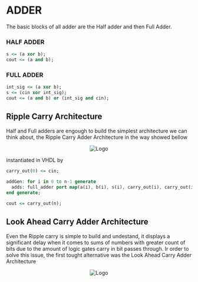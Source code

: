 # ADDER

The basic blocks of all adder are the Half adder and then Full Adder.

### HALF ADDER

```vhdl
s <= (a xor b);
cout <= (a and b);
```
### FULL ADDER

```vhdl
int_sig <= (a xor b);
s <= (cin xor int_sig);
cout <= (a and b) or (int_sig and cin);
```
## Ripple Carry Architecture

Half and Full adders are engough to build the simplest architecture we can think about, the Ripple Carry Adder Architecture in the way showed bellow

<p align="center">
  <img src="http://cdn.differencebetween.net/wp-content/uploads/2018/04/Difference-Between-Half-Adder-and-Full-Adder.jpg" alt="Logo"/>
</p>

instantiated in VHDL by

```vhdl
carry_out(0) <= cin;
	
addGen: for i in 0 to n-1 generate
  adds: full_adder port map(a(i), b(i), s(i), carry_out(i), carry_out(i+1));
end generate;

cout <= carry_out(n);  
```

## Look Ahead Carry Adder Architecture

Even the Ripple carry is simple to build and undestand, it displays a significant delay when it comes to sums of numbers with greater count of bits due to the amount of logic gates carry in bit passes through. Ir order to solve this issue, the first tought alternative was the Look Ahead Carry Adder Architecture

<p align="center">
  <img src="https://upload.wikimedia.org/wikipedia/commons/thumb/0/04/4-bit_carry_lookahead_adder.svg/1024px-4-bit_carry_lookahead_adder.svg.png" alt="Logo"/>
</p>


